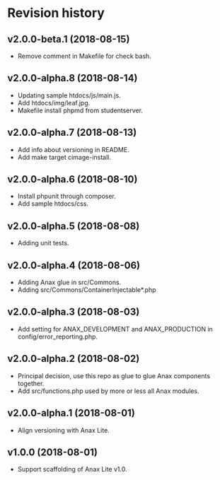 Revision history
=================================



v2.0.0-beta.1 (2018-08-15)
---------------------------------

* Remove comment in Makefile for check bash.



v2.0.0-alpha.8 (2018-08-14)
---------------------------------

* Updating sample htdocs/js/main.js.
* Add htdocs/img/leaf.jpg.
* Makefile install phpmd from studentserver.



v2.0.0-alpha.7 (2018-08-13)
---------------------------------

* Add info about versioning in README.
* Add make target cimage-install.



v2.0.0-alpha.6 (2018-08-10)
---------------------------------

* Install phpunit through composer.
* Add sample htdocs/css.



v2.0.0-alpha.5 (2018-08-08)
---------------------------------

* Adding unit tests.



v2.0.0-alpha.4 (2018-08-06)
---------------------------------

* Adding Anax glue in src/Commons.
* Adding src/Commons/ContainerInjectable*.php



v2.0.0-alpha.3 (2018-08-03)
---------------------------------

* Add setting for ANAX_DEVELOPMENT and ANAX_PRODUCTION in config/error_reporting.php.



v2.0.0-alpha.2 (2018-08-02)
---------------------------------

* Principal decision, use this repo as glue to glue Anax components together.
* Add src/functions.php used by more or less all Anax modules.



v2.0.0-alpha.1 (2018-08-01)
---------------------------------

* Align versioning with Anax Lite.



v1.0.0 (2018-08-01)
---------------------------------

* Support scaffolding of Anax Lite v1.0.
